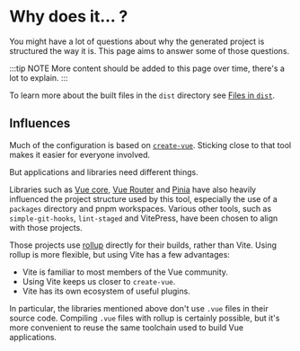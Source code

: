 # Why does it... ?

You might have a lot of questions about why the generated project is structured the way it is. This page aims to answer some of those questions.

:::tip NOTE
More content should be added to this page over time, there's a lot to explain.
:::

To learn more about the built files in the `dist` directory see [Files in `dist`](dist-files).

## Influences

Much of the configuration is based on [`create-vue`](https://github.com/vuejs/create-vue). Sticking close to that tool makes it easier for everyone involved.

But applications and libraries need different things.

Libraries such as [Vue core](https://github.com/vuejs/core), [Vue Router](https://github.com/vuejs/router) and [Pinia](https://github.com/vuejs/pinia/) have also heavily influenced the project structure used by this tool, especially the use of a `packages` directory and pnpm workspaces. Various other tools, such as `simple-git-hooks`, `lint-staged` and VitePress, have been chosen to align with those projects.

Those projects use [rollup](https://rollupjs.org/) directly for their builds, rather than Vite. Using rollup is more flexible, but using Vite has a few advantages:

- Vite is familiar to most members of the Vue community.
- Using Vite keeps us closer to `create-vue`.
- Vite has its own ecosystem of useful plugins.

In particular, the libraries mentioned above don't use `.vue` files in their source code. Compiling `.vue` files with rollup is certainly possible, but it's more convenient to reuse the same toolchain used to build Vue applications.

<!--

## ESLint configuration

## TypeScript configuration

## `simple-git-hooks` and `lint-staged`

## Vite configuration

## `__DEV__` and `__TEST__`

-->

